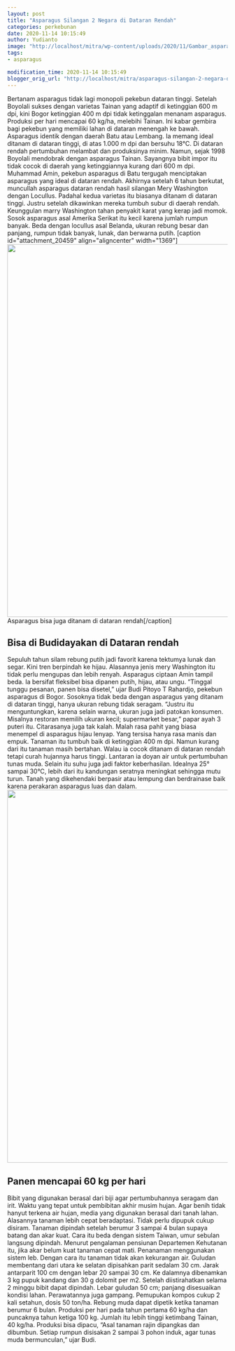 ```yaml
---
layout: post
title: "Asparagus Silangan 2 Negara di Dataran Rendah"
categories: perkebunan
date: 2020-11-14 10:15:49
author: Yudianto
image: "http://localhost/mitra/wp-content/uploads/2020/11/Gambar_asparagus_plantation1_640x442.jpeg"
tags:
- asparagus

modification_time: 2020-11-14 10:15:49
blogger_orig_url: "http://localhost/mitra/asparagus-silangan-2-negara-di-dataran.html"
---
```


Bertanam asparagus tidak lagi monopoli pekebun dataran tinggi. Setelah Boyolali sukses dengan varietas Tainan yang adaptif di ketinggian 600 m dpi, kini Bogor ketinggian 400 m dpi tidak ketinggalan menanam asparagus. Produksi per hari mencapai 60 kg/ha, melebihi Tainan. Ini kabar gembira bagi pekebun yang memiliki lahan di dataran menengah ke bawah.
Asparagus identik dengan daerah Batu atau Lembang. Ia memang ideal ditanam di dataran tinggi, di atas 1.000 m dpi dan bersuhu 18°C. Di dataran rendah pertumbuhan melambat dan produksinya minim. Namun, sejak 1998 Boyolali mendobrak dengan asparagus Tainan. Sayangnya bibit impor itu tidak cocok di daerah yang ketinggiannya kurang dari 600 m dpi. Muhammad Amin, pekebun asparagus di Batu tergugah menciptakan asparagus yang ideal di dataran rendah.
Akhirnya setelah 6 tahun berkutat, muncullah asparagus dataran rendah hasil silangan Mery Washington dengan Locullus. Padahal kedua varietas itu biasanya ditanam di dataran tinggi. Justru setelah dikawinkan mereka tumbuh subur di daerah rendah.
Keunggulan marry Washington tahan penyakit karat yang kerap jadi momok. Sosok asparagus asal Amerika Serikat itu kecil karena jumlah rumpun banyak. Beda dengan locullus asal Belanda, ukuran rebung besar dan panjang, rumpun tidak banyak, lunak, dan berwarna putih.
[caption id="attachment_20459" align="aligncenter" width="1369"]<a href="http://127.0.0.1/mitra/wp-content/uploads/2020/11/Asparagus.jpg"><img class="wp-image-20459 size-full" src="http://127.0.0.1/mitra/wp-content/uploads/2020/11/Asparagus.jpg" alt="" width="1369" height="850" /></a> Asparagus bisa juga ditanam di dataran rendah[/caption]
<h2 id="rendah">Bisa di Budidayakan di Dataran rendah</h2>
Sepuluh tahun silam rebung putih jadi favorit karena tektumya lunak dan segar. Kini tren berpindah ke hijau. Alasannya jenis mery Washington itu tidak perlu mengupas dan lebih renyah. Asparagus ciptaan Amin tampil beda. Ia bersifat fleksibel bisa dipanen putih, hijau, atau ungu. “Tinggal tunggu pesanan, panen bisa disetel,” ujar Budi Pitoyo T Rahardjo, pekebun asparagus di Bogor.
Sosoknya tidak beda dengan asparagus yang ditanam di dataran tinggi, hanya ukuran rebung tidak seragam. “Justru itu menguntungkan, karena selain warna, ukuran juga jadi patokan konsumen.
Misalnya restoran memilih ukuran kecil; supermarket besar,” papar ayah 3 puteri itu. Citarasanya juga tak kalah. Malah rasa pahit yang biasa menempel di asparagus hijau lenyap. Yang tersisa hanya rasa manis dan empuk.
Tanaman itu tumbuh baik di ketinggian 400 m dpi. Namun kurang dari itu tanaman masih bertahan. Walau ia cocok ditanam di dataran rendah tetapi curah hujannya harus tinggi. Lantaran ia doyan air untuk pertumbuhan tunas muda. Selain itu suhu juga jadi faktor keberhasilan. Idealnya 25° sampai 30°C, lebih dari itu kandungan seratnya meningkat sehingga mutu turun. Tanah yang dikehendaki berpasir atau lempung dan berdrainase baik karena perakaran asparagus luas dan dalam.
<a href="http://127.0.0.1/mitra/wp-content/uploads/2020/11/Asparagus-super.jpg"><img class="aligncenter wp-image-20458 size-full" src="http://127.0.0.1/mitra/wp-content/uploads/2020/11/Asparagus-super.jpg" alt="" width="1285" height="850" /></a>
<h2 id="Panen">Panen mencapai 60 kg per hari</h2>
Bibit yang digunakan berasal dari biji agar pertumbuhannya seragam dan irit. Waktu yang tepat untuk pembibitan akhir musim hujan. Agar benih tidak hanyut terkena air hujan, media yang digunakan berasal dari tanah lahan. Alasannya tanaman lebih cepat beradaptasi. Tidak perlu dipupuk cukup disiram. Tanaman dipindah setelah berumur 3 sampai 4 bulan supaya batang dan akar kuat. Cara itu beda dengan sistem Taiwan, umur sebulan langsung dipindah. Menurut pengalaman pensiunan Departemen Kehutanan itu, jika akar belum kuat tanaman cepat mati.
Penanaman menggunakan sistem leb. Dengan cara itu tanaman tidak akan kekurangan air. Guludan membentang dari utara ke selatan dipisahkan parit sedalam 30 cm. Jarak antarparit 100 cm dengan lebar 20 sampai 30 cm. Ke dalamnya dibenamkan 3 kg pupuk kandang dan 30 g dolomit per m2. Setelah diistirahatkan selama 2 minggu bibit dapat dipindah. Lebar guludan 50 cm; panjang disesuaikan kondisi lahan. Perawatannya juga gampang.
Pemupukan kompos cukup 2 kali setahun, dosis 50 ton/ha.
Rebung muda dapat dipetik ketika tanaman berumur 6 bulan. Produksi per hari pada tahun pertama 60 kg/ha dan puncaknya tahun ketiga 100 kg. Jumlah itu lebih tinggi ketimbang Tainan, 40 kg/ha. Produksi bisa dipacu, “Asal tanaman rajin dipangkas dan dibumbun. Setiap rumpun disisakan 2 sampai 3 pohon induk, agar tunas muda bermunculan,” ujar Budi.
